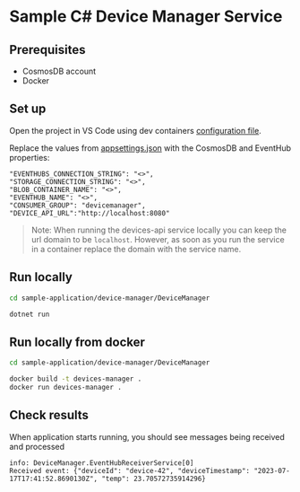 # Sample C# Device Manager Service

## Prerequisites

- CosmosDB account
- Docker

## Set up

Open the project in VS Code using dev containers [configuration file](../../.devcontainer/devcontainer.json).

Replace the values from [appsettings.json](appsettings.json) with the CosmosDB and EventHub properties:

```text
"EVENTHUBS_CONNECTION_STRING": "<>",
"STORAGE_CONNECTION_STRING": "<>",
"BLOB_CONTAINER_NAME": "<>",
"EVENTHUB_NAME": "<>",
"CONSUMER_GROUP": "devicemanager",
"DEVICE_API_URL":"http://localhost:8080"
```
> Note: When running the devices-api service locally you can keep the url domain to be `localhost`. However, as soon as you run the service in a container replace the domain with the service name.

## Run locally

```bash
cd sample-application/device-manager/DeviceManager

dotnet run
```

## Run locally from docker

```bash
cd sample-application/device-manager/DeviceManager

docker build -t devices-manager .
docker run devices-manager .
```

## Check results

When application starts running, you should see messages being received and processed

```text
info: DeviceManager.EventHubReceiverService[0]
Received event: {"deviceId": "device-42", "deviceTimestamp": "2023-07-17T17:41:52.8690130Z", "temp": 23.70572735914296}
```

